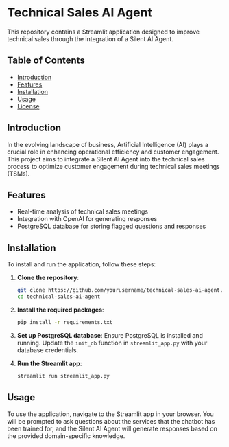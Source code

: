 # Technical Sales AI Agent

This repository contains a Streamlit application designed to improve technical sales through the integration of a Silent AI Agent.

## Table of Contents

- [Introduction](#introduction)
- [Features](#features)
- [Installation](#installation)
- [Usage](#usage)
- [License](#license)

## Introduction

In the evolving landscape of business, Artificial Intelligence (AI) plays a crucial role in enhancing operational efficiency and customer engagement. This project aims to integrate a Silent AI Agent into the technical sales process to optimize customer engagement during technical sales meetings (TSMs).

## Features

- Real-time analysis of technical sales meetings
- Integration with OpenAI for generating responses
- PostgreSQL database for storing flagged questions and responses

## Installation

To install and run the application, follow these steps:

1. **Clone the repository**:
    ```sh
    git clone https://github.com/yourusername/technical-sales-ai-agent.git
    cd technical-sales-ai-agent
    ```

2. **Install the required packages**:
    ```sh
    pip install -r requirements.txt
    ```

3. **Set up PostgreSQL database**:
    Ensure PostgreSQL is installed and running. Update the `init_db` function in `streamlit_app.py` with your database credentials.

4. **Run the Streamlit app**:
    ```sh
    streamlit run streamlit_app.py
    ```
    
## Usage

To use the application, navigate to the Streamlit app in your browser. You will be prompted to ask questions about the services that the chatbot has been trained for, and the Silent AI Agent will generate responses based on the provided domain-specific knowledge.
